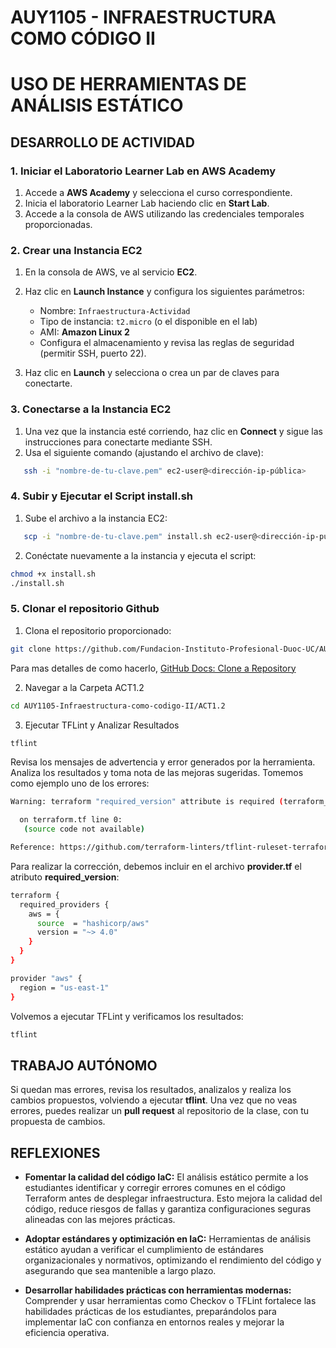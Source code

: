 # AUY1105 - INFRAESTRUCTURA COMO CÓDIGO II

# USO DE HERRAMIENTAS DE ANÁLISIS ESTÁTICO

## DESARROLLO DE ACTIVIDAD

### 1. Iniciar el Laboratorio Learner Lab en AWS Academy

1. Accede a **AWS Academy** y selecciona el curso correspondiente.  
2. Inicia el laboratorio Learner Lab haciendo clic en **Start Lab**.  
3. Accede a la consola de AWS utilizando las credenciales temporales proporcionadas.

### 2. Crear una Instancia EC2

1. En la consola de AWS, ve al servicio **EC2**.  
2. Haz clic en **Launch Instance** y configura los siguientes parámetros:
   - Nombre: `Infraestructura-Actividad`
   - Tipo de instancia: `t2.micro` (o el disponible en el lab)
   - AMI: **Amazon Linux 2**
   - Configura el almacenamiento y revisa las reglas de seguridad (permitir SSH, puerto 22).  

3. Haz clic en **Launch** y selecciona o crea un par de claves para conectarte.

### 3. Conectarse a la Instancia EC2

1. Una vez que la instancia esté corriendo, haz clic en **Connect** y sigue las instrucciones para conectarte mediante SSH.  
2. Usa el siguiente comando (ajustando el archivo de clave):

```bash
   ssh -i "nombre-de-tu-clave.pem" ec2-user@<dirección-ip-pública>
```

### 4. Subir y Ejecutar el Script install.sh
1. Sube el archivo a la instancia EC2:

```bash
   scp -i "nombre-de-tu-clave.pem" install.sh ec2-user@<dirección-ip-pública>:~
```

2. Conéctate nuevamente a la instancia y ejecuta el script:

```bash
chmod +x install.sh
./install.sh
```

### 5. Clonar el repositorio Github

1. Clona el repositorio proporcionado:
```bash
git clone https://github.com/Fundacion-Instituto-Profesional-Duoc-UC/AUY1105-Infraestructura-como-codigo-II.git
```

Para mas detalles de como hacerlo, [GitHub Docs: Clone a Repository](https://docs.github.com/en/repositories/creating-and-managing-repositories/cloning-a-repository)

2. Navegar a la Carpeta ACT1.2
```bash
cd AUY1105-Infraestructura-como-codigo-II/ACT1.2
```

3. Ejecutar TFLint y Analizar Resultados
```bash
tflint
```
Revisa los mensajes de advertencia y error generados por la herramienta. Analiza los resultados y toma nota de las mejoras sugeridas. Tomemos como ejemplo uno de los errores:

```bash
Warning: terraform "required_version" attribute is required (terraform_required_version)

  on terraform.tf line 0:
   (source code not available)

Reference: https://github.com/terraform-linters/tflint-ruleset-terraform/blob/v0.10.0/docs/rules/terraform_required_version.md
```

Para realizar la corrección, debemos incluir en el archivo **provider.tf** el atributo **required_version**:

```bash
terraform {
  required_providers {
    aws = {
      source  = "hashicorp/aws"
      version = "~> 4.0"
    }
  }
}

provider "aws" {
  region = "us-east-1"
}
```

Volvemos a ejecutar TFLint y verificamos los resultados:

```bash
tflint
```

## TRABAJO AUTÓNOMO

Si quedan mas errores, revisa los resultados, analizalos y realiza los cambios propuestos, volviendo a ejecutar **tflint**. Una vez que no veas errores, puedes realizar un **pull request** al repositorio de la clase, con tu propuesta de cambios.

## REFLEXIONES

- **Fomentar la calidad del código IaC:** El análisis estático permite a los estudiantes identificar y corregir errores comunes en el código Terraform antes de desplegar infraestructura. Esto mejora la calidad del código, reduce riesgos de fallas y garantiza configuraciones seguras alineadas con las mejores prácticas.

- **Adoptar estándares y optimización en IaC:** Herramientas de análisis estático ayudan a verificar el cumplimiento de estándares organizacionales y normativos, optimizando el rendimiento del código y asegurando que sea mantenible a largo plazo.

- **Desarrollar habilidades prácticas con herramientas modernas:** Comprender y usar herramientas como Checkov o TFLint fortalece las habilidades prácticas de los estudiantes, preparándolos para implementar IaC con confianza en entornos reales y mejorar la eficiencia operativa.


